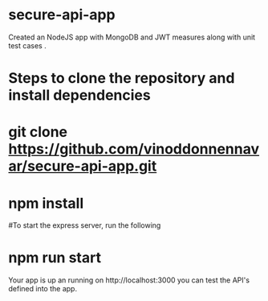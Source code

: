 # secure-api-app
Created an NodeJS app with MongoDB and JWT measures along with unit test cases .

# Steps to clone the repository and install dependencies
# git clone https://github.com/vinoddonnennavar/secure-api-app.git

# npm install

#To start the express server, run the following
# npm run start

Your app is up an running on http://localhost:3000 you can test the API's defined into the app.
